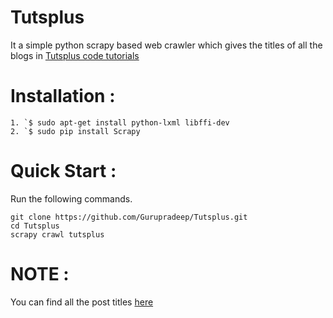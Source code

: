 # Tutsplus

It a simple python scrapy based web crawler which gives the titles of all the blogs in [Tutsplus code tutorials](https://code.tutsplus.com/tutorials)

# Installation :

    1. `$ sudo apt-get install python-lxml libffi-dev  
    2. `$ sudo pip install Scrapy  
    
# Quick Start :

Run the following commands.

    git clone https://github.com/Gurupradeep/Tutsplus.git
    cd Tutsplus
    scrapy crawl tutsplus


# NOTE :

You can find all the post titles  [here](https://github.com/Gurupradeep/Tutsplus/blob/master/data3.csv)

